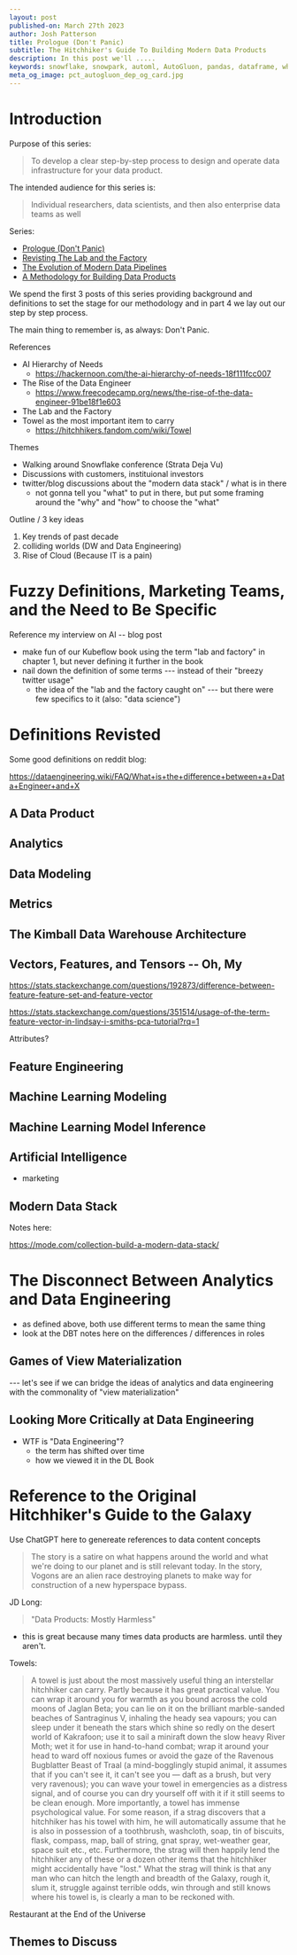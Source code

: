 ```yaml
---
layout: post
published-on: March 27th 2023
author: Josh Patterson
title: Prologue (Don't Panic)
subtitle: The Hitchhiker's Guide To Building Modern Data Products
description: In this post we'll .....
keywords: snowflake, snowpark, automl, AutoGluon, pandas, dataframe, whl, pip, anaconda, dependency
meta_og_image: pct_autogluon_dep_og_card.jpg
---
```


# Introduction

Purpose of this series:

> To develop a clear step-by-step process to design and operate data infrastructure for your data product.

The intended audience for this series is:

> Individual researchers, data scientists, and then also enterprise data teams as well

Series:

* [Prologue (Don't Panic)](hitchhikers_guide_modern_data_products_1_prologue.html)
* [Revisting The Lab and the Factory](hitchhikers_guide_modern_data_products_2_lab_and_factory_redux.html)
* [The Evolution of Modern Data Pipelines](hitchhikers_guide_modern_data_products_3_evolution_data_pipelines.html)
* [A Methodology for Building Data Products](hitchhikers_guide_modern_data_products_4_methodology_for_data_products.html)

We spend the first 3 posts of this series providing background and definitions to set the stage for our methodology and in part 4 we lay out our step by step process.

The main thing to remember is, as always: Don't Panic.


References

* AI Hierarchy of Needs
   * https://hackernoon.com/the-ai-hierarchy-of-needs-18f111fcc007
* The Rise of the Data Engineer
   * https://www.freecodecamp.org/news/the-rise-of-the-data-engineer-91be18f1e603
* The Lab and the Factory
* Towel as the most important item to carry
   * https://hitchhikers.fandom.com/wiki/Towel

Themes
* Walking around Snowflake conference (Strata Deja Vu)
* Discussions with customers, instituional investors
* twitter/blog discussions about the "modern data stack" / what is in there
   * not gonna tell you "what" to put in there, but put some framing around the "why" and "how" to choose the "what"


Outline / 3 key ideas

1. Key trends of past decade
2. colliding worlds (DW and Data Engineering)
3. Rise of Cloud (Because IT is a pain)

# Fuzzy Definitions, Marketing Teams, and the Need to Be Specific

Reference my interview on AI -- blog post

* make fun of our Kubeflow book using the term "lab and factory" in chapter 1, but never defining it further in the book
* nail down the definition of some terms --- instead of their "breezy twitter usage"
   * the idea of the "lab and the factory caught on" --- but there were few specifics to it (also: "data science")


# Definitions Revisted

Some good definitions on reddit blog:

https://dataengineering.wiki/FAQ/What+is+the+difference+between+a+Data+Engineer+and+X

## A Data Product

## Analytics


## Data Modeling

## Metrics

## The Kimball Data Warehouse Architecture

## Vectors, Features, and Tensors -- Oh, My

https://stats.stackexchange.com/questions/192873/difference-between-feature-feature-set-and-feature-vector

https://stats.stackexchange.com/questions/351514/usage-of-the-term-feature-vector-in-lindsay-i-smiths-pca-tutorial?rq=1

Attributes?

## Feature Engineering

## Machine Learning Modeling

## Machine Learning Model Inference

## Artificial Intelligence

* marketing

## Modern Data Stack

Notes here:

https://mode.com/collection-build-a-modern-data-stack/

# The Disconnect Between Analytics and Data Engineering

* as defined above, both use different terms to mean the same thing
* look at the DBT notes here on the differences / differences in roles

## Games of View Materialization

--- let's see if we can bridge the ideas of analytics and data engineering with the commonality of "view materialization"

## Looking More Critically at Data Engineering


* WTF is "Data Engineering"?
   * the term has shifted over time
   * how we viewed it in the DL Book




# Reference to the Original Hitchhiker's Guide to the Galaxy

Use ChatGPT here to genereate references to data content concepts

> The story is a satire on what happens around the world and what we're doing to our planet and is still relevant today. In the story, Vogons are an alien race destroying planets to make way for construction of a new hyperspace bypass.

JD Long:

> "Data Products: Mostly Harmless"

* this is great because many times data products are harmless. until they aren't.


Towels:

> A towel is just about the most massively useful thing an interstellar hitchhiker can carry. Partly because it has great practical value. You can wrap it around you for warmth as you bound across the cold moons of Jaglan Beta; you can lie on it on the brilliant marble-sanded beaches of Santraginus V, inhaling the heady sea vapours; you can sleep under it beneath the stars which shine so redly on the desert world of Kakrafoon; use it to sail a miniraft down the slow heavy River Moth; wet it for use in hand-to-hand combat; wrap it around your head to ward off noxious fumes or avoid the gaze of the Ravenous Bugblatter Beast of Traal (a mind-bogglingly stupid animal, it assumes that if you can't see it, it can't see you — daft as a brush, but very very ravenous); you can wave your towel in emergencies as a distress signal, and of course you can dry yourself off with it if it still seems to be clean enough.
> More importantly, a towel has immense psychological value. For some reason, if a strag discovers that a hitchhiker has his towel with him, he will automatically assume that he is also in possession of a toothbrush, washcloth, soap, tin of biscuits, flask, compass, map, ball of string, gnat spray, wet-weather gear, space suit etc., etc. Furthermore, the strag will then happily lend the hitchhiker any of these or a dozen other items that the hitchhiker might accidentally have "lost." What the strag will think is that any man who can hitch the length and breadth of the Galaxy, rough it, slum it, struggle against terrible odds, win through and still knows where his towel is, is clearly a man to be reckoned with.

Restaurant at the End of the Universe



## Themes to Discuss
